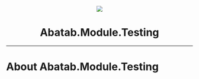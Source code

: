 <!-- This documentation is incomplete. -->

<div align="center">

![](_attachments/AbatabDocumentationProjectLogo.png)
	<h1>
		Abatab.Module.Testing
	</h1>
</div>

***

# About Abatab.Module.Testing